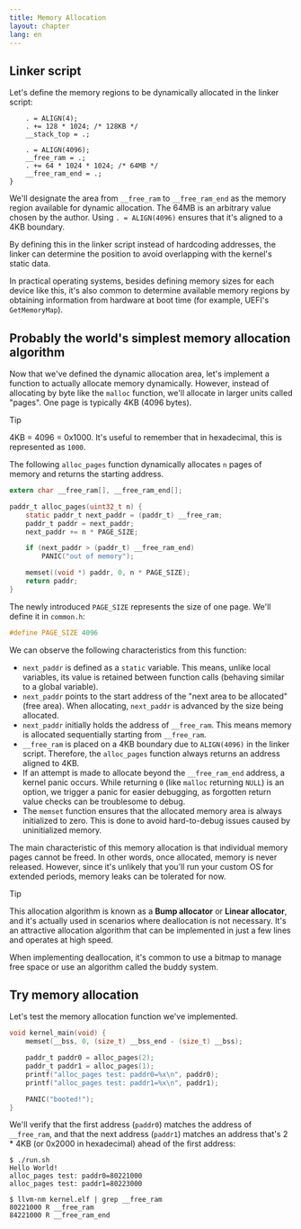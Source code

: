 ```yaml
---
title: Memory Allocation
layout: chapter
lang: en
---
```


## Linker script

Let's define the memory regions to be dynamically allocated in the linker script:

```plain:kernel.ld {5-8}
    . = ALIGN(4);
    . += 128 * 1024; /* 128KB */
    __stack_top = .;

    . = ALIGN(4096);
    __free_ram = .;
    . += 64 * 1024 * 1024; /* 64MB */
    __free_ram_end = .;
}
```

We'll designate the area from `__free_ram` to `__free_ram_end` as the memory region available for dynamic allocation. The 64MB is an arbitrary value chosen by the author. Using `. = ALIGN(4096)` ensures that it's aligned to a 4KB boundary.

By defining this in the linker script instead of hardcoding addresses, the linker can determine the position to avoid overlapping with the kernel's static data.

In practical operating systems, besides defining memory sizes for each device like this, it's also common to determine available memory regions by obtaining information from hardware at boot time (for example, UEFI's `GetMemoryMap`).

## Probably the world's simplest memory allocation algorithm

Now that we've defined the dynamic allocation area, let's implement a function to actually allocate memory dynamically. However, instead of allocating by byte like the `malloc` function, we'll allocate in larger units called "pages". One page is typically 4KB (4096 bytes).

> [!TIP]
>
> 4KB = 4096 = 0x1000. It's useful to remember that in hexadecimal, this is represented as `1000`.

The following `alloc_pages` function dynamically allocates `n` pages of memory and returns the starting address.

```c:kernel.c
extern char __free_ram[], __free_ram_end[];

paddr_t alloc_pages(uint32_t n) {
    static paddr_t next_paddr = (paddr_t) __free_ram;
    paddr_t paddr = next_paddr;
    next_paddr += n * PAGE_SIZE;

    if (next_paddr > (paddr_t) __free_ram_end)
        PANIC("out of memory");

    memset((void *) paddr, 0, n * PAGE_SIZE);
    return paddr;
}
```

The newly introduced `PAGE_SIZE` represents the size of one page. We'll define it in `common.h`:

```c:common.h
#define PAGE_SIZE 4096
```

We can observe the following characteristics from this function:

- `next_paddr` is defined as a `static` variable. This means, unlike local variables, its value is retained between function calls (behaving similar to a global variable).
- `next_paddr` points to the start address of the "next area to be allocated" (free area). When allocating, `next_paddr` is advanced by the size being allocated.
- `next_paddr` initially holds the address of `__free_ram`. This means memory is allocated sequentially starting from `__free_ram`.
- `__free_ram` is placed on a 4KB boundary due to `ALIGN(4096)` in the linker script. Therefore, the `alloc_pages` function always returns an address aligned to 4KB.
- If an attempt is made to allocate beyond the `__free_ram_end` address, a kernel panic occurs. While returning `0` (like `malloc` returning `NULL`) is an option, we trigger a panic for easier debugging, as forgotten return value checks can be troublesome to debug.
- The `memset` function ensures that the allocated memory area is always initialized to zero. This is done to avoid hard-to-debug issues caused by uninitialized memory.

The main characteristic of this memory allocation is that individual memory pages cannot be freed. In other words, once allocated, memory is never released. However, since it's unlikely that you'll run your custom OS for extended periods, memory leaks can be tolerated for now.

> [!TIP]
>
> This allocation algorithm is known as a **Bump allocator** or **Linear allocator**, and it's actually used in scenarios where deallocation is not necessary. It's an attractive allocation algorithm that can be implemented in just a few lines and operates at high speed.
>
> When implementing deallocation, it's common to use a bitmap to manage free space or use an algorithm called the buddy system.

## Try memory allocation

Let's test the memory allocation function we've implemented.

```c:kernel.c {4-7}
void kernel_main(void) {
    memset(__bss, 0, (size_t) __bss_end - (size_t) __bss);

    paddr_t paddr0 = alloc_pages(2);
    paddr_t paddr1 = alloc_pages(1);
    printf("alloc_pages test: paddr0=%x\n", paddr0);
    printf("alloc_pages test: paddr1=%x\n", paddr1);

    PANIC("booted!");
}
```

We'll verify that the first address (`paddr0`) matches the address of `__free_ram`, and that the next address (`paddr1`) matches an address that's 2 \* 4KB (or 0x2000 in hexadecimal) ahead of the first address:

```plain
$ ./run.sh
Hello World!
alloc_pages test: paddr0=80221000
alloc_pages test: paddr1=80223000
```

```plain
$ llvm-nm kernel.elf | grep __free_ram
80221000 R __free_ram
84221000 R __free_ram_end
```
